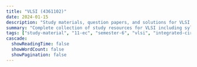 ```yaml
---
title: "VLSI (4361102)"
date: 2024-01-15
description: "Study materials, question papers, and solutions for VLSI (4361102) - Electronics & Communication Engineering, Semester 6"
summary: "Complete collection of study resources for VLSI including syllabus, question papers from 2024-2025, and detailed solutions"
tags: ["study-material", "11-ec", "semester-6", "vlsi", "integrated-circuits", "4361102"]
cascade:
  showReadingTime: false
  showWordCount: false
  showPagination: false
---
```

